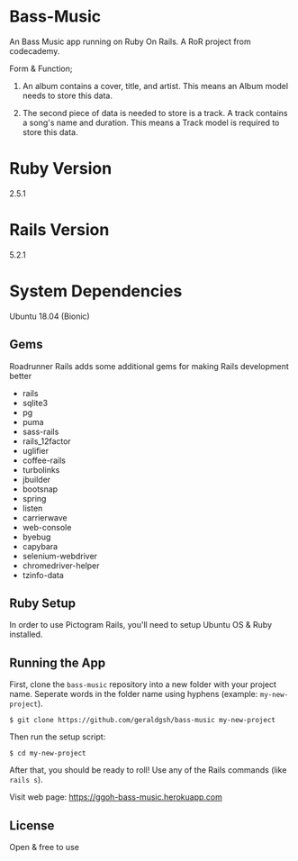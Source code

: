 # Bass-Music

An Bass Music app running on Ruby On Rails. A RoR project from codecademy. 

Form & Function;

1. An album contains a cover, title, and artist. This means an Album model needs to store this data.

2. The second piece of data is needed to store is a track. A track contains a song's name and duration. This means a Track model is required to store this data.

# Ruby Version

2.5.1

# Rails Version

5.2.1

# System Dependencies

Ubuntu 18.04 (Bionic)

## Gems

Roadrunner Rails adds some additional gems for making Rails development better

- rails
- sqlite3
- pg
- puma
- sass-rails
- rails_12factor
- uglifier
- coffee-rails
- turbolinks
- jbuilder
- bootsnap
- spring
- listen
- carrierwave
- web-console
- byebug
- capybara
- selenium-webdriver
- chromedriver-helper
- tzinfo-data

## Ruby Setup

In order to use Pictogram Rails, you'll need to setup Ubuntu OS & Ruby installed.


## Running the App

First, clone the `bass-music` repository into a new folder with your project name.
Seperate words in the folder name using hyphens (example: `my-new-project`).

```
$ git clone https://github.com/geraldgsh/bass-music my-new-project
```

Then run the setup script:

```
$ cd my-new-project
```

After that, you should be ready to roll! Use any of the Rails commands (like `rails s`). 

Visit web page: https://ggoh-bass-music.herokuapp.com

## License

Open & free to use

